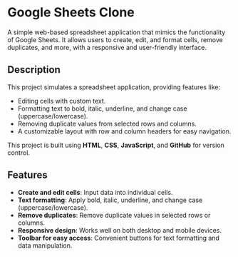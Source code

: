 # Google Sheets Clone

A simple web-based spreadsheet application that mimics the functionality of Google Sheets. It allows users to create, edit, and format cells, remove duplicates, and more, with a responsive and user-friendly interface.

## Description
This project simulates a spreadsheet application, providing features like:
- Editing cells with custom text.
- Formatting text to bold, italic, underline, and change case (uppercase/lowercase).
- Removing duplicate values from selected rows and columns.
- A customizable layout with row and column headers for easy navigation.

This project is built using **HTML**, **CSS**, **JavaScript**, and **GitHub** for version control.

## Features
- **Create and edit cells**: Input data into individual cells.
- **Text formatting**: Apply bold, italic, underline, and change case (uppercase/lowercase).
- **Remove duplicates**: Remove duplicate values in selected rows or columns.
- **Responsive design**: Works well on both desktop and mobile devices.
- **Toolbar for easy access**: Convenient buttons for text formatting and data manipulation.
